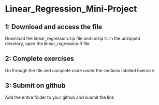 # Linear_Regression_Mini-Project

## 1: Download and access the file
Download the linear_regression.zip file and unzip it. In the unzipped directory, open the linear_regression.R file

## 2: Complete exercises
Go through the file and complete code under the sections labeled Exercise

## 3: Submit on github
Add the entire folder to your github and submit the link
